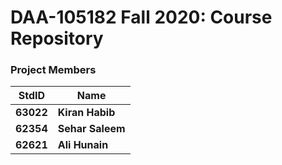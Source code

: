 # DAA-105182 Fall 2020: Course Repository #
### Project Members ###
StdID | Name
------------ | -------------
**63022** | **Kiran Habib**
**62354** | **Sehar Saleem**
**62621** | **Ali Hunain**
